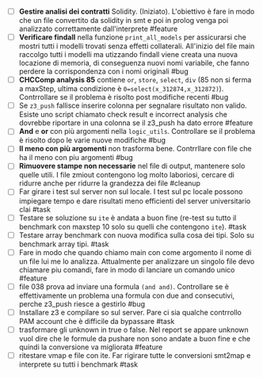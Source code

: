 - [ ] **Gestire analisi dei contratti** Solidity. (Iniziato). L'obiettivo è fare in modo che un file convertito da solidity in smt e poi in prolog venga poi analizzato correttamente dall'interprete #feature
- [ ] **Verificare findall** nella funzione `print_all_models` per assicurarsi che mostri tutti i modelli trovati senza effetti collaterali. All'inizio del file main raccolgo tutti i modelli ma utizzando findall viene creata una nuova locazione di memoria, di conseguenza nuovi nomi variabile, che fanno perdere la corrispondenza con i nomi originali #bug
- [ ] **CHCComp analysis 85** contiene `or`, `store`, `select`, `div` (85 non si ferma a maxStep, ultima condizione è `0=select(x_312874,x_312872)`). Contrrollare se il problema è risolto post modifiche recenti #bug
- [ ] Se `z3_push` fallisce inserire colonna per segnalare risultato non valido. Esiste uno script chiamato check result e incorrect analysis che dovrebbe riportare in una colonna se il z3_push ha dato errore #feature
- [ ] **And** e **or** con più argomenti nella `logic_utils`. Controllare se il problema è risolto dopo le varie nuove modifiche #bug
- [ ] **Il meno con più argomenti** non trasforma bene. Contrrllare con file che ha il meno con piu argomenti #bug
- [ ] **Rimuovere stampe non necessarie** nel file di output, mantenere solo quelle utili. I file zmiout contengono log molto laboriosi, cercare di ridurre anche per ridurre la grandezza dei file #cleanup
- [ ] Far girare i test sul server non sul locale. I test sul pc locale possono impiegare tempo e dare risultati meno efficienti del server universitario clai #task
- [ ] Testare se soluzione su `ite` è andata a buon fine (re-test su tutto il benchmark con maxstep 10 solo su quelli che contengono `ite`). #task
- [ ] Testare array benchmark con nuova modifica sulla cosa dei tipi. Solo su benchmark array tipi. #task
- [ ] Fare in modo che quando chiamo main con come argomento il nome di un file lui me lo analizza. Attualmente per analizzare un singolo file devo chiamare piu comandi, fare in modo di lanciare un comando unico #feature
- [ ] file 038 prova ad inviare una formula `(and and)`. Controllare se è effettivamente un problema una formula con due and consecutivi, perche z3_push riesce a gestirlo #bug
- [ ] Installare z3 e compilare so sul server. Pare ci sia qualche contrrollo PAM account che è difficile da bypassare #task
- [ ] trasformare gli unknown in true o false. Nel report se appare unknown vuol dire che le formule da pushare non sono andate a buon fine e che quindi la conversione va migliorata #feature
- [ ] ritestare vmap e file con ite. Far rigirare tutte le conversioni smt2map e interprete su tutti i benchmark #task
